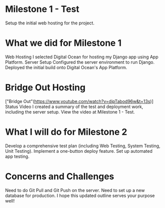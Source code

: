 # Milestone 1 - Test

Setup the initial web hosting for the project.

# What we did for Milestone 1
Web Hosting
I selected Digital Ocean for hosting my Django app using App Platform.
Server Setup
Configured the server environment to run Django.
Deployed the initial build onto Digital Ocean's App Platform.

# Bridge Out Hosting
["Bridge Out"(https://www.youtube.com/watch?v=djpTabod96w&t=13s)]
Status Video
I created a summary of the test and deployment work, including the server setup. View the video at Milestone 1 - Test.

# What I will do for Milestone 2
Develop a comprehensive test plan (including Web Testing, System Testing, Unit Testing).
Implement a one-button deploy feature.
Set up automated app testing.

# Concerns and Challenges
Need to do Git Pull and Git Push on the server.
Need to set up a new database for production.
I hope this updated outline serves your purpose well!





